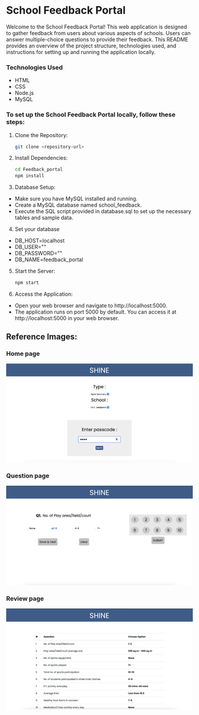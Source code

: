 # School Feedback Portal

Welcome to the School Feedback Portal! This web application is designed to gather feedback from users about various aspects of schools. Users can answer multiple-choice questions to provide their feedback. This README provides an overview of the project structure, technologies used, and instructions for setting up and running the application locally.

### Technologies Used

- HTML
- CSS
- Node.js
- MySQL

### To set up the School Feedback Portal locally, follow these steps:

1. Clone the Repository:

    ```bash
    git clone <repository-url>

2. Install Dependencies:

    ```bash
    cd Feedback_portal
    npm install

3. Database Setup:

- Make sure you have MySQL installed and running.
- Create a MySQL database named school_feedback.
- Execute the SQL script provided in database.sql to set up the necessary tables and sample data.

4. Set your database

- DB_HOST=localhost
- DB_USER="<your-database-username>"
- DB_PASSWORD="<your-database-password>"
- DB_NAME=feedback_portal

5. Start the Server:

    ```bash
    npm start

6. Access the Application:

- Open your web browser and navigate to http://localhost:5000.
- The application runs on port 5000 by default. You can access it at http://localhost:5000 in your web browser.

## Reference Images: 

### Home page
![App Screenshot](https://github.com/arnavgaur04/Feedback_portal/blob/main/images/home.png)


### Question page
![App Screenshot](https://github.com/arnavgaur04/Feedback_portal/blob/main/images/question.png)


### Review page
![App Screenshot](https://github.com/arnavgaur04/Feedback_portal/blob/main/images/review.png)

